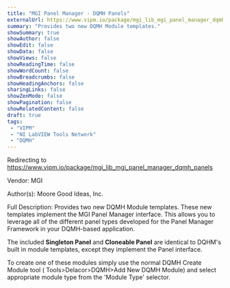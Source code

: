 ```yaml
---
title: "MGI Panel Manager - DQMH Panels"
externalUrl: https://www.vipm.io/package/mgi_lib_mgi_panel_manager_dqmh_panels
summary: "Provides two new DQMH Module templates."
showSummary: true
showAuthor: false
showEdit: false
showData: false
showViews: false
showReadingTime: false
showWordCount: false
showBreadcrumbs: false
showHeadingAnchors: false
sharingLinks: false
showZenMode: false
showPagination: false
showRelatedContent: false
draft: true
tags:
 - "VIPM"
 - "NI LabVIEW Tools Network"
 - "DQMH"
---
```


Redirecting to https://www.vipm.io/package/mgi_lib_mgi_panel_manager_dqmh_panels

Vendor: MGI

Author(s): Moore Good Ideas, Inc.
 
Full Description:
Provides two new DQMH Module templates. These new templates implement the MGI Panel Manager interface. This allows you to leverage all of the different panel types developed for the Panel Manager Framework in your DQMH-based application.

The included **Singleton Panel** and **Cloneable Panel** are identical to DQHM's built in module templates, except they implement the Panel interface.

To create one of these modules simply use the normal DQMH Create Module tool ( Tools>Delacor>DQMH>Add New DQMH Module) and select appropriate module type from the 'Module Type' selector.